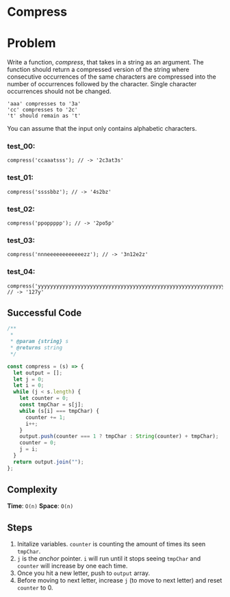 # Compress

# Problem

Write a function, *compress*, that takes in a string as an argument. The function should return a compressed version of the string where consecutive occurrences of the same characters are compressed into the number of occurrences followed by the character. Single character occurrences should not be changed.

```
'aaa' compresses to '3a'
'cc' compresses to '2c'
't' should remain as 't'

```

You can assume that the input only contains alphabetic characters.

### test_00:

```
compress('ccaaatsss'); // -> '2c3at3s'

```

### test_01:

```
compress('ssssbbz'); // -> '4s2bz'

```

### test_02:

```
compress('ppoppppp'); // -> '2po5p'

```

### test_03:

```
compress('nnneeeeeeeeeeeezz'); // -> '3n12e2z'

```

### test_04:

```
compress('yyyyyyyyyyyyyyyyyyyyyyyyyyyyyyyyyyyyyyyyyyyyyyyyyyyyyyyyyyyyyyyyyyyyyyyyyyyyyyyyyyyyyyyyyyyyyyyyyyyyyyyyyyyyyyyyyyyyyyyyyyyyyyy');
// -> '127y'

```

## Successful Code

```js
/**
 *
 * @param {string} s
 * @returns string
 */

const compress = (s) => {
  let output = [];
  let j = 0;
  let i = 0;
  while (j < s.length) {
    let counter = 0;
    const tmpChar = s[j];
    while (s[i] === tmpChar) {
      counter += 1;
      i++;
    }
    output.push(counter === 1 ? tmpChar : String(counter) + tmpChar);
    counter = 0;
    j = i;
  }
  return output.join("");
};
```

## Complexity

**Time**: `O(n)`
**Space**: `O(n)`

## Steps

1. Initalize variables. `counter` is counting the amount of times its seen `tmpChar`.
2. `j` is the _anchor_ pointer. `i` will run until it stops seeing `tmpChar` and `counter` will increase by one each time.
3. Once you hit a new letter, push to `output` array.
4. Before moving to next letter, increase `j` (to move to next letter) and reset `counter` to 0.
